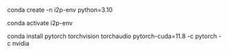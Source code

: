 conda create -n i2p-env python=3.10

conda activate i2p-env

conda install pytorch torchvision torchaudio pytorch-cuda=11.8 -c pytorch -c nvidia
